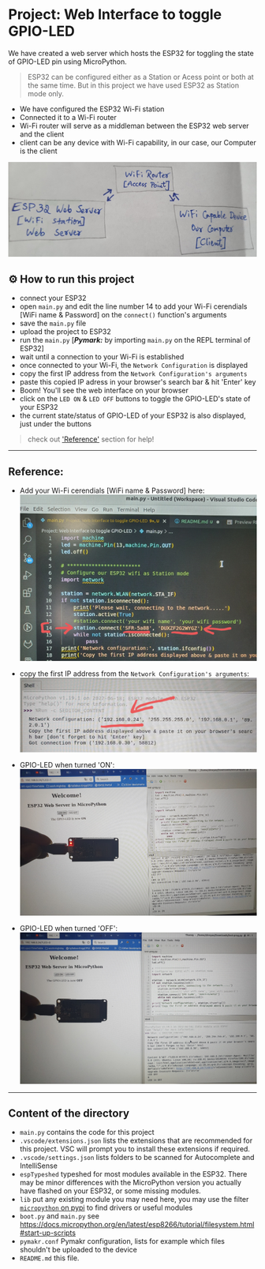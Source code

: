 # Project: Web Interface to toggle GPIO-LED

We have created a web server which hosts the ESP32 for toggling the state of GPIO-LED pin using MicroPython.

>ESP32 can be configured either as a Station or Acess point or both at the same time. But in this project we have used ESP32 as Station mode only.

- We have configured the ESP32 Wi-Fi station 
- Connected it to a Wi-Fi router
- Wi-Fi router will serve as a middleman between the ESP32 web server and the client 
- client can be any device with Wi-Fi capability, in our case, our Computer is the client

![Project-Model](./images/model.jpg)

## :gear: How to run this project

- connect your ESP32
- open `main.py` and edit the line number 14 to add your Wi-Fi cerendials [WiFi name & Password] on the `connect()` function's arguments
- save the `main.py` file
- upload the project to ESP32
- run the `main.py` [***Pymark:*** by importing `main.py` on the REPL terminal of ESP32]
- wait until a connection to your Wi-Fi is established
- once connected to your Wi-Fi, the `Network Configuration` is displayed
- copy the first IP address from the `Network Configuration's arguments`
- paste this copied IP adress in your browser's search bar & hit 'Enter' key
- Boom! You'll see the web interface on your browser
- click on the `LED ON` & `LED OFF` buttons to toggle the GPIO-LED's state of your ESP32
- the current state/status of GPIO-LED of your ESP32 is also displayed, just under the buttons



> check out ['Reference'](#reference) section for help! 



----------------------------

## Reference:

- Add your Wi-Fi cerendials [WiFi name & Password] here: ![Add-Uour-WiFi-Credentials-Here](./images/add-your-WiFi-credentials.jpg)

- copy the first IP address from the `Network Configuration's arguments`: ![find-Web-Interface-on-this-IP-address](./images/find-IP-to-search.jpg)

- GPIO-LED when turned 'ON': ![LED_ON](./images/LED-ON.jpg)

- GPIO-LED when turned 'OFF': ![LED_OFF](./images/LED-OFF.jpg)

------------------------------

## Content of the directory

- `main.py` contains the code for this project
- `.vscode/extensions.json` lists the extensions that are recommended for this project. VSC will prompt you to install these extensions if required.
- `.vscode/settings.json` lists folders to be scanned for Autocomplete and IntelliSense 
- `espTypeshed` typeshed for most modules available in the ESP32. There may be minor differences with the MicroPython version you actually have flashed on your ESP32, or some missing modules.
- `lib` put any existing module you may need here, you may use the filter [`micropython` on pypi](https://pypi.org/search/?q=micropython&o=) to find drivers or useful modules
- `boot.py` and `main.py` see https://docs.micropython.org/en/latest/esp8266/tutorial/filesystem.html#start-up-scripts
- `pymakr.conf` Pymakr configuration, lists for example which files shouldn't be uploaded to the device
- `README.md` this file. 